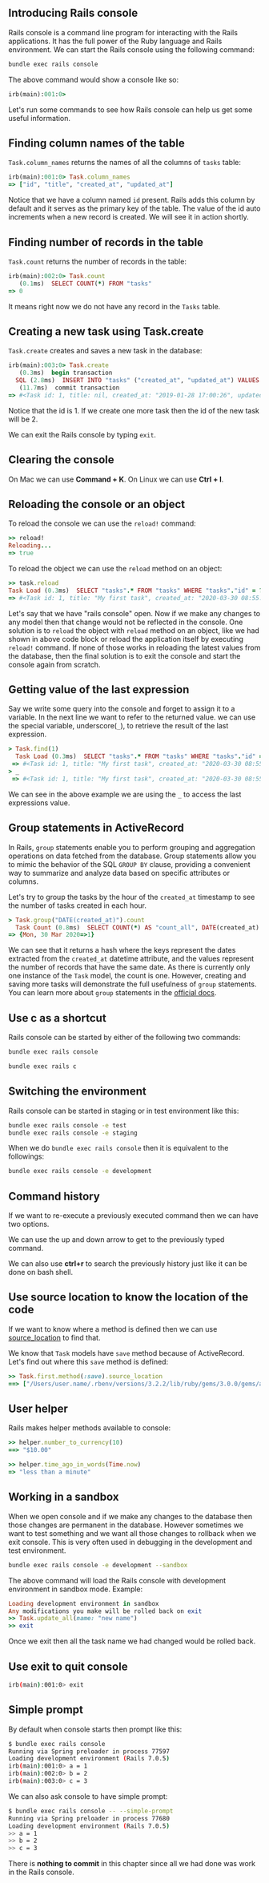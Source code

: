 ## Introducing Rails console

Rails console is a command line program for interacting with the Rails
applications. It has the full power of the Ruby language and Rails environment.
We can start the Rails console using the following command:

```bash
bundle exec rails console
```

The above command would show a console like so:

```ruby
irb(main):001:0>
```

Let's run some commands to see how Rails console can help us get some useful
information.

## Finding column names of the table

`Task.column_names` returns the names of all the columns of `tasks` table:

```ruby
irb(main):001:0> Task.column_names
=> ["id", "title", "created_at", "updated_at"]
```

Notice that we have a column named `id` present. Rails adds this column by
default and it serves as the primary key of the table. The value of the id auto
increments when a new record is created. We will see it in action shortly.

## Finding number of records in the table

`Task.count` returns the number of records in the table:

```ruby
irb(main):002:0> Task.count
   (0.1ms)  SELECT COUNT(*) FROM "tasks"
=> 0
```

It means right now we do not have any record in the `Tasks` table.

## Creating a new task using Task.create

`Task.create` creates and saves a new task in the database:

```ruby
irb(main):003:0> Task.create
   (0.3ms)  begin transaction
  SQL (2.8ms)  INSERT INTO "tasks" ("created_at", "updated_at") VALUES (?, ?)  [["created_at", "2019-01-28 17:00:26.379031"], ["updated_at", "2019-01-28 17:00:26.379031"]]
   (11.7ms)  commit transaction
=> #<Task id: 1, title: nil, created_at: "2019-01-28 17:00:26", updated_at: "2019-01-28 17:00:26">
```

Notice that the id is 1. If we create one more task then the id of the new task
will be 2.

We can exit the Rails console by typing `exit`.

## Clearing the console

On Mac we can use **Command + K**. On Linux we can use **Ctrl + l**.

## Reloading the console or an object

To reload the console we can use the `reload!` command:

```ruby
>> reload!
Reloading...
=> true
```

To reload the object we can use the `reload` method on an object:

```ruby
>> task.reload
Task Load (0.3ms)  SELECT "tasks".* FROM "tasks" WHERE "tasks"."id" = ? LIMIT ?  [["id", 1], ["LIMIT", 1]]
=> #<Task id: 1, title: "My first task", created_at: "2020-03-30 08:55:09", updated_at: "2020-04-03 09:01:42">
```

Let's say that we have "rails console" open. Now if we make any changes to any
model then that change would not be reflected in the console. One solution is to
`reload` the object with `reload` method on an object, like we had shown in
above code block or reload the application itself by executing `reload!`
command. If none of those works in reloading the latest values from the
database, then the final solution is to exit the console and start the console
again from scratch.

## Getting value of the last expression

Say we write some query into the console and forget to assign it to a variable.
In the next line we want to refer to the returned value. we can use the special
variable, underscore(`_`), to retrieve the result of the last expression.

```ruby
> Task.find(1)
  Task Load (0.3ms)  SELECT "tasks".* FROM "tasks" WHERE "tasks"."id" = ? LIMIT ?  [["id", 1], ["LIMIT", 1]]
 => #<Task id: 1, title: "My first task", created_at: "2020-03-30 08:55:09", updated_at: "2020-04-03 09:01:42">
> _
 => #<Task id: 1, title: "My first task", created_at: "2020-03-30 08:55:09", updated_at: "2020-04-03 09:01:42">

```

We can see in the above example we are using the `_` to access the last
expressions value.

## Group statements in ActiveRecord

In Rails, `group` statements enable you to perform grouping and aggregation operations on data fetched from the database. Group statements allow you to mimic the behavior of the SQL `GROUP BY` clause, providing a convenient way to summarize and analyze data based on specific attributes or columns.

Let's try to group the tasks by the hour of the `created_at` timestamp to see the number of tasks created in each hour.

```ruby
> Task.group("DATE(created_at)").count
  Task Count (0.8ms)  SELECT COUNT(*) AS "count_all", DATE(created_at) AS "date_created_at" FROM "tasks" GROUP BY DATE(created_at)
=> {Mon, 30 Mar 2020=>1}    
```

We can see that it returns a hash where the keys represent the dates extracted from the `created_at` datetime attribute, and the values represent the number of records that have the same date. As there is currently only one instance of the `Task` model, the count is one. However, creating and saving more tasks will demonstrate the full usefulness of `group` statements. You can learn more about `group` statements in the [official docs](https://guides.rubyonrails.org/active_record_querying.html#group). 

## Use c as a shortcut

Rails console can be started by either of the following two commands:

```bash
bundle exec rails console
```

```bash
bundle exec rails c
```

## Switching the environment

Rails console can be started in staging or in test environment like this:

```bash
bundle exec rails console -e test
bundle exec rails console -e staging
```

When we do `bundle exec rails console` then it is equivalent to the followings:

```bash
bundle exec rails console -e development
```

## Command history

If we want to re-execute a previously executed command then we can have two
options.

We can use the up and down arrow to get to the previously typed command.

We can also use **ctrl+r** to search the previously history just like it can be
done on bash shell.

## Use source location to know the location of the code

If we want to know where a method is defined then we can use
[source_location](https://apidock.com/ruby/Method/source_location) to find that.

We know that `Task` models have `save` method because of ActiveRecord. Let's
find out where this `save` method is defined:

```ruby
>> Task.first.method(:save).source_location
==> ["/Users/user.name/.rbenv/versions/3.2.2/lib/ruby/gems/3.0.0/gems/activerecord-6.1.4.1/lib/active_record/suppressor.rb", 43]
```

## User helper

Rails makes helper methods available to console:

```ruby
>> helper.number_to_currency(10)
==> "$10.00"

>> helper.time_ago_in_words(Time.now)
=> "less than a minute"
```

## Working in a sandbox

When we open console and if we make any changes to the database then those
changes are permanent in the database. However sometimes we want to test
something and we want all those changes to rollback when we exit console. This
is very often used in debugging in the development and test environment.

```bash
bundle exec rails console -e development --sandbox
```

The above command will load the Rails console with development environment in
sandbox mode. Example:

```ruby
Loading development environment in sandbox
Any modifications you make will be rolled back on exit
>> Task.update_all(name: "new name")
>> exit
```

Once we exit then all the task name we had changed would be rolled back.

## Use exit to quit console

```bash
irb(main):001:0> exit
```

## Simple prompt

By default when console starts then prompt like this:

```bash
$ bundle exec rails console
Running via Spring preloader in process 77597
Loading development environment (Rails 7.0.5)
irb(main):001:0> a = 1
irb(main):002:0> b = 2
irb(main):003:0> c = 3
```

We can also ask console to have simple prompt:

```bash
$ bundle exec rails console -- --simple-prompt
Running via Spring preloader in process 77680
Loading development environment (Rails 7.0.5)
>> a = 1
>> b = 2
>> c = 3
```

There is **nothing to commit** in this chapter since all we had done was work in
the Rails console.

